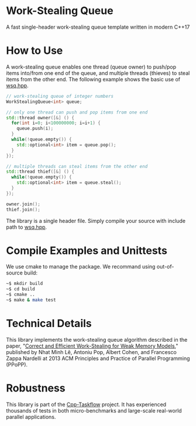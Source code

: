 # Work-Stealing Queue

A fast single-header work-stealing queue template written in modern C++17

# How to Use

A work-stealing queue enables one thread (queue owner) to 
push/pop items into/from one end of the queue,
and multiple threads (thieves) to steal items from the other end.
The following example
shows the basic use of [wsq.hpp](wsq.hpp).

```cpp
// work-stealing queue of integer numbers
WorkStealingQueue<int> queue;

// only one thread can push and pop items from one end
std::thread owner([&] () {
  for(int i=0; i<100000000; i=i+1) {
    queue.push(i);
  }
  while(!queue.empty()) {
    std::optional<int> item = queue.pop();
  }
});

// multiple threads can steal items from the other end
std::thread thief([&] () {
  while(!queue.empty()) {
    std::optional<int> item = queue.steal();
  }
});

owner.join();
thief.join();
```

The library is a single header file. 
Simply compile your source with include path to [wsq.hpp](wsq.hpp).

# Compile Examples and Unittests

We use cmake to manage the package. We recommand using out-of-source build:

```bash
~$ mkdir build
~$ cd build
~$ cmake ..
~$ make & make test
```

# Technical Details

This library implements the work-stealing queue algorithm
described in the paper, 
"[Correct and Efficient Work-Stealing for Weak Memory Models](references/ppopp13.pdf)," 
published by Nhat Minh Lê, 
Antoniu Pop, Albert Cohen, and Francesco Zappa Nardelli
at 2013 ACM Principles and Practice of Parallel Programming (PPoPP).

# Robustness

This library is part of the 
[Cpp-Taskflow](https://github.com/cpp-taskflow/cpp-taskflow)
project.
It has experienced thousands of tests in both micro-benchmarks
and large-scale real-world parallel applications.




